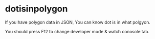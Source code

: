 # dotisinpolygon

If you have polygon data in JSON, You can know dot is in what polgyon. 

You should press F12 to change developer mode & watch conosole tab.
